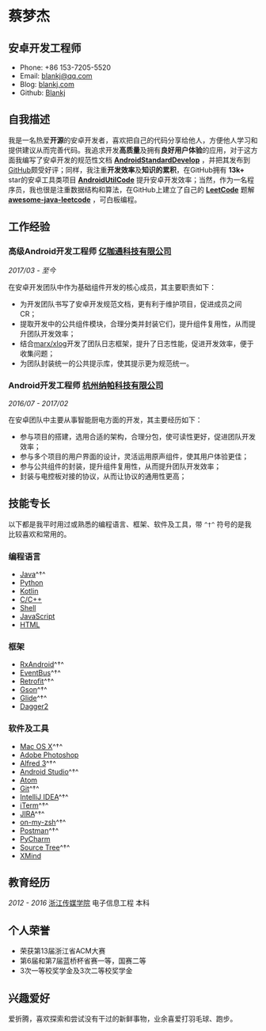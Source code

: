 # 蔡梦杰

## 安卓开发工程师

- Phone: +86 153-7205-5520
- Email: [blankj@qq.com](blankj@qq.com)
- Blog: [blankj.com](http://blankj.com)
- Github: [Blankj](https://github.com/Blankj)


## 自我描述

我是一名热爱**开源**的安卓开发者，喜欢把自己的代码分享给他人，方便他人学习和提供建议从而完善代码。我追求开发**高质量**及拥有**良好用户体验**的应用，对于这方面我编写了安卓开发的规范性文档 **[AndroidStandardDevelop](https://github.com/Blankj/AndroidStandardDevelop)** ，并把其发布到[GitHub](https://github.com)颇受好评；同样，我注重**开发效率**及**知识的累积**，在GitHub拥有 **13k+** star的安卓工具类项目 **[AndroidUtilCode](https://github.com/Blankj/AndroidUtilCode)** 提升安卓开发效率；当然，作为一名程序员，我也很是注重数据结构和算法，在GitHub上建立了自己的 **[LeetCode](https://leetcode.com)** 题解 **[awesome-java-leetcode](https://github.com/Blankj/awesome-java-leetcode)** ，可白板编程。


## 工作经验

### **高级Android开发工程师** [亿咖通科技有限公司](https://www.lagou.com/gongsi/136597.html)

*2017/03 - 至今*

在安卓开发团队中作为基础组件开发的核心成员，其主要职责如下：
* 为开发团队书写了安卓开发规范文档，更有利于维护项目，促进成员之间CR；
* 提取开发中的公共组件模块，合理分类并封装它们，提升组件复用性，从而提升团队开发效率；
* 结合[marx/xlog](https://github.com/Tencent/mars)开发了团队日志框架，提升了日志性能，促进开发效率，便于收集问题；
* 为团队封装统一的公共提示库，使其提示更为规范统一。

### **Android开发工程师** [杭州纳帕科技有限公司](http://www.53iq.com)

*2016/07 - 2017/02*

在安卓团队中主要从事智能厨电方面的开发，其主要经历如下：
* 参与项目的搭建，选用合适的架构，合理分包，使可读性更好，促进团队开发效率；
* 参与多个项目的用户界面的设计，灵活运用原声组件，使其用户体验更佳；
* 参与公共组件的封装，提升组件复用性，从而提升团队开发效率；
* 封装与电控板对接的协议，从而让协议的通用性更高；


## 技能专长

以下都是我平时用过或熟悉的编程语言、框架、软件及工具，带 `^†^` 符号的是我比较喜欢和常用的。

### 编程语言

- [Java](https://www.java.com)^†^
- [Python](https://www.python.org)
- [Kotlin](http://kotlinlang.org)
- [C/C++](http://www.cplusplus.com)
- [Shell](http://www.linuxshell.it)
- [JavaScript](https://www.javascript.com)
- [HTML](https://www.w3.org/html)

### 框架

- [RxAndroid](https://github.com/ReactiveX/RxAndroid)^†^
- [EventBus](https://github.com/greenrobot/EventBus)^†^
- [Retrofit](https://github.com/square/retrofit)^†^
- [Gson](https://github.com/google/gson)^†^
- [Glide](https://github.com/bumptech/glide)^†^
- [Dagger2](https://github.com/google/dagger)

### 软件及工具

- [Mac OS X](http://apple.com/macosx)^†^
- [Adobe Photoshop](http://www.adobe.com/cn/products/cs6/photoshop.html)
- [Alfred 3](https://www.alfredapp.com)^†^
- [Android Studio](https://developer.android.com/studio/index.html?hl=zh-cn)^†^
- [Atom](https://atom.io)
- [Git](https://git-scm.com)^†^
- [IntelliJ IDEA](https://www.jetbrains.com/idea)^†^
- [iTerm](https://www.iterm2.com)^†^
- [JIRA](https://www.atlassian.com/software/jira)^†^
- [on-my-zsh](https://github.com/robbyrussell/oh-my-zsh)^†^
- [Postman](https://www.getpostman.com)^†^
- [PyCharm](https://www.jetbrains.com/pycharm)
- [Source Tree](https://www.sourcetreeapp.com)^†^
- [XMind](https://www.xmind.cn)


## 教育经历

*2012 - 2016* [浙江传媒学院](http://www.zjicm.edu.cn) 电子信息工程 本科


## 个人荣誉

* 荣获第13届浙江省ACM大赛
* 第6届和第7届蓝桥杯省赛一等，国赛二等
* 3次一等校奖学金及3次二等校奖学金


## 兴趣爱好

爱折腾，喜欢探索和尝试没有干过的新鲜事物，业余喜爱打羽毛球、跑步。

